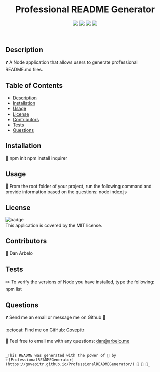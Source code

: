 
  <h1 align="center">Professional README Generator </h1>
  
  <p align="center">
    <img src="https://img.shields.io/github/repo-size/Govepitr/ProfessionalREADMEGenerator?style=plastic" />
    <img src="https://img.shields.io/github/languages/count/Govepitr/ProfessionalREADMEGenerator?style=plastic" />
    <img src="https://img.shields.io/github/languages/top/Govepitr/ProfessionalREADMEGenerator?style=plastic" />
    <img src="https://img.shields.io/github/last-commit/govepitr/ProfessionalREADMEGenerator?style=plastic" />
  </p>

  <p align="center">
    <img src="" />
    <img src="" />
    <img src="" />
    <img src="" />
    <img src="" />
    <img src="" />
  </p>
  
  ## Description
  ❓ A Node application that allows users to generate professional README.md files.

  
  ## Table of Contents
  - [Description](#description)
  - [Installation](#installation)
  - [Usage](#usage)
  - [License](#license)
  - [Contributors](#contributors)
  - [Tests](#tests)
  - [Questions](#questions)

  ## Installation
  🚨 npm init  npm install inquirer

  ## Usage
  🚀 From the root folder of your project, run the following command and provide information based on the questions: node index.js

  ## License
  ![badge](https://img.shields.io/badge/license-MIT-success)
  <br />
  This application is covered by the MIT license.

  ## Contributors
  👥 Dan Arbelo

  ## Tests
  ✏️ To verify the versions of Node you have installed, type the following: npm list

  ## Questions
  :question: Send me an email or message me on Github :e-mail:<br />
    <br />
    :octocat: Find me on GitHub: [Govepitr](https://github.com/Govepitr)<br />
    <br />
    📜 Feel free to email me with any questions: dan@arbelo.me<br /><br />

    _This README was generated with the power of 💞 by ✨[ProfessionalREADMEGenerator](https://govepitr.github.io/ProfessionalREADMEGenerator/) 🤘 🤘 🤘_
  